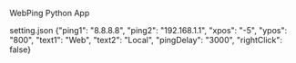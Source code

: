 WebPing Python App


setting.json
  {"ping1": "8.8.8.8", "ping2": "192.168.1.1", "xpos": "-5", "ypos": "800", "text1": "Web", "text2": "Local", "pingDelay": "3000", "rightClick": false}
